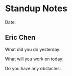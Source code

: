 # Standup Notes
Date: 

## Eric Chen
What did you do yesterday: 

What will you work on today: 

Do you have any obstacles: 